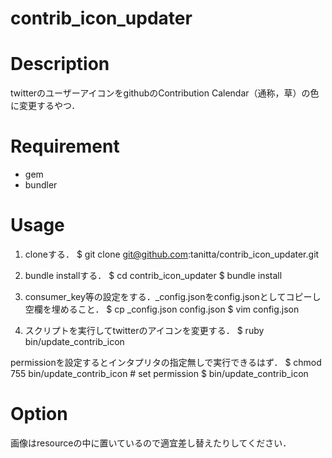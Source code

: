 contrib_icon_updater
====

# Description

twitterのユーザーアイコンをgithubのContribution Calendar（通称，草）の色に変更するやつ．

# Requirement 

+ gem
+ bundler


# Usage

1. cloneする．
  $ git clone git@github.com:tanitta/contrib_icon_updater.git

2. bundle installする．
  $ cd contrib_icon_updater
  $ bundle install

3. consumer_key等の設定をする．\_config.jsonをconfig.jsonとしてコピーし空欄を埋めること．
  $ cp \_config.json config.json
  $ vim config.json

4. スクリプトを実行してtwitterのアイコンを変更する．
  $ ruby bin/update_contrib_icon
  
permissionを設定するとインタプリタの指定無しで実行できるはず．
  $ chmod 755 bin/update_contrib_icon # set permission
  $ bin/update_contrib_icon
  
# Option
画像はresourceの中に置いているので適宜差し替えたりしてください．
